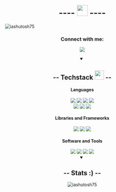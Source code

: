 <h1 align="center"> ---- <img src="https://cdn.discordapp.com/emojis/708780901642797076.gif" height="35px"> ----</h1>

<p align="left"> <img src="https://komarev.com/ghpvc/?username=iashutosh75&label=Profile%20views&color=0e75b6&style=flat" alt="iashutosh75" /> </p>

<h3 align="center">Connect with me:</h3>

<p align="center"><a href="#" target="_blank"><img src="https://img.shields.io/badge/-Mail: bro4code@gmail.com-white?style=for-the-badge"></a></p>


<div align="center">
<details open>
 
<summary><h2 align="center" > -- Techstack <img src="https://cdn.discordapp.com/emojis/804331814004850698.png?v=1" width="30px"> --</h2></summary>
<h4>Languages</h4>
<img src="https://img.shields.io/badge/-CPP-silver?style=for-the-badge">
<img src="https://img.shields.io/badge/-Python-silver?style=for-the-badge">
<img src="https://img.shields.io/badge/-C language-silver?style=for-the-badge">
<img src="https://img.shields.io/badge/-Dart-silver?style=for-the-badge">

<br>
<img src="https://img.shields.io/badge/-HTML 5-grey?style=for-the-badge">
<img src="https://img.shields.io/badge/-CSS-grey?style=for-the-badge">
<img src="https://img.shields.io/badge/-Javascript-grey?style=for-the-badge">

<h4>Libraries and Frameworks</h4>
<img src="https://img.shields.io/badge/-Firebase-grey?style=for-the-badge" >
<img src="https://img.shields.io/badge/-Flutter-silver?style=for-the-badge">
<img src="https://img.shields.io/badge/-Tailwind CSS-silver?style=for-the-badge">

<h4>Software and Tools</h4>
<img src="https://img.shields.io/badge/-git-grey?style=for-the-badge">
<img src="https://img.shields.io/badge/-github-grey?style=for-the-badge">
<img src="https://img.shields.io/badge/-vs code-silver?style=for-the-badge">
<img src="https://img.shields.io/badge/-vercel-grey?style=for-the-badge">


</details>
</div>

<div  align="center">
<details open>
 
<summary><h2>-- Stats :) -- </h2></summary>
<p><img align="center" src="https://github-readme-stats.vercel.app/api/top-langs?username=iashutosh75&show_icons=true&locale=en&layout=compact" alt="iashutosh75" /></p>

</details>
</div>

